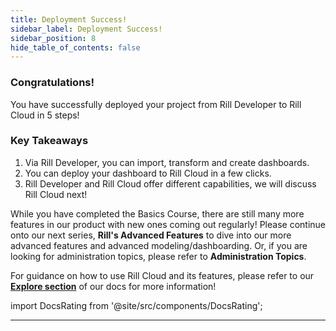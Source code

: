 ```yaml
---
title: Deployment Success!
sidebar_label: Deployment Success!
sidebar_position: 8
hide_table_of_contents: false
---
```


### Congratulations!

You have successfully deployed your project from Rill Developer to Rill Cloud in 5 steps!



### Key Takeaways

1. Via Rill Developer, you can import, transform and create dashboards.
2. You can deploy your dashboard to Rill Cloud in a few clicks.
3. Rill Developer and Rill Cloud offer different capabilities, we will discuss Rill Cloud next!


While you have completed the Basics Course, there are still many more features in our product with new ones coming out regularly! Please continue onto our next series, **Rill's Advanced Features** to dive into our more advanced features and advanced modeling/dashboarding. Or, if you are looking for administration topics, please refer to **Administration Topics**.

For guidance on how to use Rill Cloud and its features, please refer to our [**Explore section**](https://docs.rilldata.com/explore/dashboard-101) of our docs for more information!


import DocsRating from '@site/src/components/DocsRating';

---
<DocsRating />
